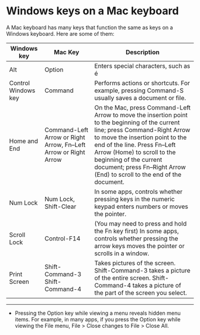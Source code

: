 # Windows keys on a Mac keyboard

  A Mac keyboard has many keys that function the same as keys on a Windows keyboard. Here are some of them:
  
  | Windows key | Mac Key | Description |
  | ----------- | ------- | ----------- |
  |      Alt   |  Option | Enters special characters, such as é |
  | Control Windows key | Command | Performs actions or shortcuts. For example, pressing Command-S usually saves a document or file. |
  | Home and End | Command-Left Arrow or Right Arrow, Fn–Left Arrow or Right Arrow | On the Mac, press Command-Left Arrow to move the insertion point to the beginning of the current line; press Command-Right Arrow to move the insertion point to the end of the line. Press Fn–Left Arrow (Home) to scroll to the beginning of the current document; press Fn–Right Arrow (End) to scroll to the end of the document.|
  | Num Lock | Num Lock, Shift-Clear | In some apps, controls whether pressing keys in the numeric keypad enters numbers or moves the pointer. |
  | Scroll Lock | Control-F14 | (You may need to press and hold the Fn key first) In some apps, controls whether pressing the arrow keys moves the pointer or scrolls in a window. |
  | Print Screen | Shift-Command-3 Shift-Command-4 | Takes pictures of the screen. Shift-Command-3 takes a picture of the entire screen. Shift-Command-4 takes a picture of the part of the screen you select. |

-------

- Pressing the Option key while viewing a menu reveals hidden menu items. For example, in many apps, if you press the Option key while viewing the File menu, File > Close changes to File > Close All.
